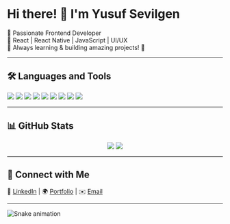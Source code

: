 # Hi there! 👋 I'm Yusuf Sevilgen

🔹 Passionate Frontend Developer  
🔹 React | React Native | JavaScript | UI/UX  
🔹 Always learning & building amazing projects! 🚀  

---

## 🛠️ Languages and Tools  
<p align="left">
  <img src="https://img.shields.io/badge/html5-%23E34F26.svg?style=for-the-badge&logo=html5&logoColor=white" />
  <img src="https://img.shields.io/badge/css3-%231572B6.svg?style=for-the-badge&logo=css3&logoColor=white" />
  <img src="https://img.shields.io/badge/javascript-%23323330.svg?style=for-the-badge&logo=javascript&logoColor=%23F7DF1E" />
  <img src="https://img.shields.io/badge/react-%2320232a.svg?style=for-the-badge&logo=react&logoColor=%2361DAFB" />
  <img src="https://img.shields.io/badge/react%20native-%2361DAFB.svg?style=for-the-badge&logo=react&logoColor=black" />
  <img src="https://img.shields.io/badge/figma-%23F24E1E.svg?style=for-the-badge&logo=figma&logoColor=white" />
  <img src="https://img.shields.io/badge/git-%23F05033.svg?style=for-the-badge&logo=git&logoColor=white" />
  <img src="https://img.shields.io/badge/github-%23121011.svg?style=for-the-badge&logo=github&logoColor=white" />
  <img src="https://img.shields.io/badge/expo-000020?style=for-the-badge&logo=expo&logoColor=white" />
</p>

---

## 📊 GitHub Stats  
<p align="center">
  <img src="https://github-readme-stats.vercel.app/api/?username=sevilgenysf&count_private=true&theme=react&show_icons=true" />
  <img src="https://github-readme-stats.vercel.app/api/top-langs/?username=sevilgenysf&langs_count=5&theme=react" />
</p>

---

## 🚀 Connect with Me  
📩 [LinkedIn](https://www.linkedin.com/in/sevilgenysf) | 🌍 [Portfolio](https://sevilgenysf.dev) | ✉️ [Email](mailto:youremail@example.com)

---

![Snake animation](https://github.com/sevilgenysf/sevilgenysf/blob/output/github-contribution-grid-snake.svg)

